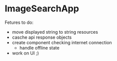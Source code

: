 # ImageSearchApp
Fetures to do:
- move displayed string to string resources
- casche api response objects
- create component checking internet connection
  - handle offline state
- work on UI ;)
